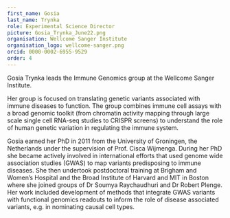 ```yaml
---
first_name: Gosia
last_name: Trynka
role: Experimental Science Director
picture: Gosia_Trynka_June22.png
organisation: Wellcome Sanger Institute
organisation_logo: wellcome-sanger.png
orcid: 0000-0002-6955-9529
order: 4
---
```


Gosia Trynka leads the Immune Genomics group at the Wellcome Sanger Institute. 

Her group is focused on translating genetic variants associated with immune diseases to function. The group combines immune cell assays with a broad genomic toolkit (from chromatin activity mapping through large scale single cell RNA-seq studies to CRISPR screens) to understand the role of human genetic variation in regulating the immune system. 

Gosia earned her PhD in 2011 from the University of Groningen, the Netherlands under the supervision of Prof. Cisca Wijmenga. During her PhD she became actively involved in international efforts that used genome wide association studies (GWAS) to map variants predisposing to immune diseases. She then undertook postdoctoral training at Brigham and Women’s Hospital and the Broad Institute of Harvard and MIT in Boston where she joined groups of Dr Soumya Raychaudhuri and Dr Robert Plenge. Her work included development of methods that integrate GWAS variants with functional genomics readouts to inform the role of disease associated variants, e.g. in nominating causal cell types.
